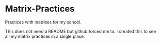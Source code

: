 # Matrix-Practices
Practices with matrixes for my school.

This does not need a README but github forced me to.
I created this to see all my matrix practices in a single place.
